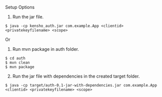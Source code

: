 
Setup Options

1. Run the jar file.

```
$ java -cp kensho_auth.jar com.example.App <clientid> <privatekeyfilename> <scope>
```

Or

1. Run mvn package in auth folder.

```
$ cd auth
$ mvn clean
$ mvn package
```

2. Run the jar file with dependencies in the created target folder.

```
$ java -cp target/auth-0.1-jar-with-dependencies.jar com.example.App <clientid> <privatekeyfilename> <scope>
```


